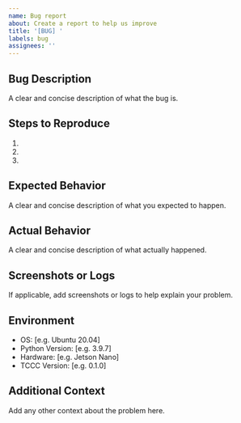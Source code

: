 ```yaml
---
name: Bug report
about: Create a report to help us improve
title: '[BUG] '
labels: bug
assignees: ''
---
```


## Bug Description
A clear and concise description of what the bug is.

## Steps to Reproduce
1. 
2. 
3. 

## Expected Behavior
A clear and concise description of what you expected to happen.

## Actual Behavior
A clear and concise description of what actually happened.

## Screenshots or Logs
If applicable, add screenshots or logs to help explain your problem.

## Environment
- OS: [e.g. Ubuntu 20.04]
- Python Version: [e.g. 3.9.7]
- Hardware: [e.g. Jetson Nano]
- TCCC Version: [e.g. 0.1.0]

## Additional Context
Add any other context about the problem here.